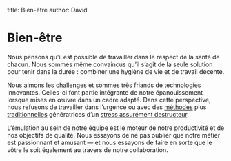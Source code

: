 title: Bien-être
author: David

# Bien-être

Nous pensons qu’il est possible de travailler dans le respect de la santé de chacun. Nous sommes même convaincus qu’il s’agit de la seule solution pour tenir dans la durée : combiner une hygiène de vie et de travail décente.

Nous aimons les challenges et sommes très friands de technologies innovantes. Celles-ci font partie intégrante de notre épanouissement lorsque mises en œuvre dans un cadre adapté. Dans cette perspective, nous refusons de travailler dans l’urgence ou avec des [méthodes](http://fr.wikipedia.org/wiki/Cycle_de_d%C3%A9veloppement_%28logiciel%29#Cycle_en_V) plus [traditionnelles](http://fr.wikipedia.org/wiki/Cycle_de_d%C3%A9veloppement_%28logiciel%29#Mod.C3.A8le_en_cascade) génératrices d’un [stress assurément destructeur](http://fr.wikipedia.org/wiki/Syndrome_d'%C3%A9puisement_professionnel).

L’émulation au sein de notre équipe est le moteur de notre productivité et de nos objectifs de qualité. Nous essayons de ne pas oublier que notre métier est passionnant et amusant — et nous essayons de faire en sorte que le vôtre le soit également au travers de notre collaboration.
